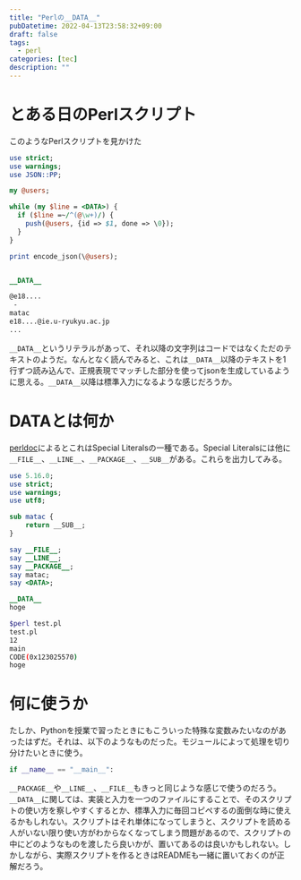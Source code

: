 ```yaml
---
title: "Perlの__DATA__"
pubDatetime: 2022-04-13T23:58:32+09:00
draft: false
tags:
  - perl
categories: [tec]
description: ""
---
```


# とある日のPerlスクリプト

このようなPerlスクリプトを見かけた

```perl
use strict;
use warnings;
use JSON::PP;

my @users;

while (my $line = <DATA>) {
  if ($line =~/^(@\w+)/) {
    push(@users, {id => $1, done => \0});
  }
}

print encode_json(\@users);


__DATA__

@e18....
 -
matac
e18....@ie.u-ryukyu.ac.jp
...
```

`__DATA__`というリテラルがあって、それ以降の文字列はコードではなくただのテキストのようだ。なんとなく読んでみると、これは`__DATA__`以降のテキストを1行ずつ読み込んで、正規表現でマッチした部分を使ってjsonを生成しているように思える。`__DATA__`以降は標準入力になるような感じだろうか。

# **DATA**とは何か

[perldoc](https://perldoc.perl.org/perldata#Special-Literals)によるとこれはSpecial Literalsの一種である。Special Literalsには他に`__FILE__`、`__LINE__`、`__PACKAGE__`、`__SUB__`がある。これらを出力してみる。

```perl
use 5.16.0;
use strict;
use warnings;
use utf8;

sub matac {
    return __SUB__;
}

say __FILE__;
say __LINE__;
say __PACKAGE__;
say matac;
say <DATA>;

__DATA__
hoge
```

```bash
$perl test.pl
test.pl
12
main
CODE(0x123025570)
hoge
```

# 何に使うか

たしか、Pythonを授業で習ったときにもこういった特殊な変数みたいなのがあったはずだ。それは、以下のようなものだった。モジュールによって処理を切り分けたいときに使う。

```python
if __name__ == "__main__":
```

`__PACKAGE__`や`__LINE__`、`__FILE__`もきっと同じような感じで使うのだろう。
`__DATA__`に関しては、実装と入力を一つのファイルにすることで、そのスクリプトの使い方を察しやすくするとか、標準入力に毎回コピペするの面倒な時に使えるかもしれない。スクリプトはそれ単体になってしまうと、スクリプトを読める人がいない限り使い方がわからなくなってしまう問題があるので、スクリプトの中にどのようなものを渡したら良いかが、置いてあるのは良いかもしれない。しかしながら、実際スクリプトを作るときはREADMEも一緒に置いておくのが正解だろう。
